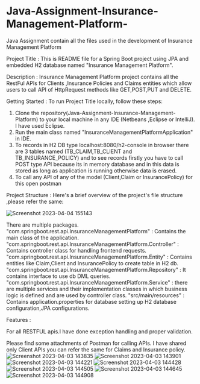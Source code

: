 # Java-Assignment-Insurance-Management-Platform-
Java Assignment contain all the files used in the development of Insurance Management Platform 

Project Title :
This is README file for a Spring Boot project using JPA and embedded H2 database named "Insurance Management Platform".

Description :
Insurance Management Platform  project contains all the  RestFul APIs for Clients ,Insurance Policies and Claims entities which allow users 
to call API of HttpRequest methods like GET,POST,PUT and DELETE.

Getting Started :
To run Project Title locally, follow these steps:
1. Clone the repository(Java-Assignment-Insurance-Management-Platform) to your local machine in any IDE (Netbeans ,Eclipse or IntelliJ). I have used Eclipse.
2. Run the main class named "InsuranceManagementPlatformApplication" in IDE.
3. To records in H2 DB type localhost:8080/h2-console in browser there are 3 tables named (TB_CLAIM,TB_CLIENT and TB_INSURANCE_POLICY) and to see records firstly 
   you have to call POST type API because its in memory database and in this data is stored as long as application is running otherwise data is erased.
5. To call any API of any of the model (Client,Claim or InsurancePolicy) for this open postman

Project Structure :
Here's a brief overview of the project's file structure ,please refer the same:

![Screenshot 2023-04-04 155143](https://user-images.githubusercontent.com/100118439/229771896-ac93802e-9d99-4a8f-88a3-01988997ceb8.png)

There are multiple packages.
"com.springboot.rest.api.InsuranceManagementPlatform" : Contains the main class of the application.
"com.springboot.rest.api.InsuranceManagementPlatform.Controller" : Contains controller class for handling frontend requests.
"com.springboot.rest.api.InsuranceManagementPlatform.Entity" : Contains entities like Claim,Client and InsurancePolicy to create table in H2 db.
"com.springboot.rest.api.InsuranceManagementPlatform.Repository" : It contains interface to use db DML queries.
"com.springboot.rest.api.InsuranceManagementPlatform.Service" : there are multiple services and their implementation classes in which business logic is defined and are used by controller class.
"src/main/resources" : Contains application.properties for database setting up H2 database configuration,JPA configurations.

Features :

For all RESTFUL apis.I have done exception handling and proper validation.

Please find some attachments of Postman for calling APIs. I have shared only Client APIs you can refer the same for Claims and Insurance policy.
![Screenshot 2023-04-03 143835](https://user-images.githubusercontent.com/100118439/229776337-34c64986-a9fd-42f2-9a89-5571f5837de6.png)
![Screenshot 2023-04-03 143901](https://user-images.githubusercontent.com/100118439/229776377-0a8e9070-2572-476d-8100-87dd5d85f2b2.png)
![Screenshot 2023-04-03 144221](https://user-images.githubusercontent.com/100118439/229776421-4c2cd559-ff59-447a-b385-dc46928d1359.png)
![Screenshot 2023-04-03 144428](https://user-images.githubusercontent.com/100118439/229776460-e4984079-6bfc-46e0-b4ae-ecefaef23c94.png)
![Screenshot 2023-04-03 144505](https://user-images.githubusercontent.com/100118439/229776487-0f85c047-98a3-444e-a81b-19dd1f964b40.png)
![Screenshot 2023-04-03 144645](https://user-images.githubusercontent.com/100118439/229776506-c4979525-f81e-4eb2-ab25-6f54e9759969.png)
![Screenshot 2023-04-03 144908](https://user-images.githubusercontent.com/100118439/229776066-24fd288a-9981-4bb1-8e08-e46be88bf13c.png)
